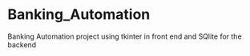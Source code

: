 # Banking_Automation
Banking Automation project using tkinter in front end and SQlite for the backend
